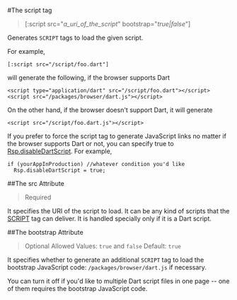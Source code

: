 #The script tag

>[:script src="*a_uri_of_the_script*" bootstrap="*true|false*"]

Generates `SCRIPT` tags to load the given script.

For example,

    [:script src="/script/foo.dart"]

 will generate the following, if the browser supports Dart

    <script type="application/dart" src="/script/foo.dart"></script>
    <script src="/packages/browser/dart.js"></script>

On the other hand, if the browser doesn't support Dart, it will generate

    <script src="/script/foo.dart.js"></script>

If you prefer to force the script tag to generate JavaScript links no matter if the browser supports Dart or not, you can specify true to [Rsp.disableDartScript](api:stream). For example,

    if (yourAppInProduction) //whatever condition you'd like
      Rsp.disableDartScript = true;

##The src Attribute

> Required

It specifies the URI of the script to load. It can be any kind of scripts that the [SCRIPT](http://www.w3schools.com/tags/tag_script.asp) tag can deliver. It is handled specially only if it is a Dart script.

##The bootstrap Attribute

> Optional
> Allowed Values: `true` and `false`
> Default: `true`

It specifies whether to generate an additional `SCRIPT` tag to load the bootstrap JavaScript code: `/packages/browser/dart.js` if necessary.

You can turn it off if you'd like to multiple Dart script files in one page -- one of them requires the bootstrap JavaScript code.
